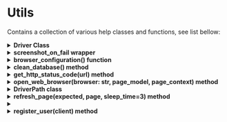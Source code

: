 # Utils

Contains a collection of various help classes and functions, see list bellow:

<details>
  <summary><b>Driver Class</b></summary>

<br/>The main idea behind it is to simplify working process with Selenium 'webdriver' object.
In order to create webdriver object you just do the following:<br/> 

```python
    from utils.driver import Driver
    
    # Chrome:
    driver = Driver('chrome', is_debug=True)
    
    # FireFox:
    driver = Driver('mozilla', is_debug=True)
    
    # Edge:
    driver = Driver('edge', is_debug=True)
```

<br/>**Supported browsers:**<br/> 
    - Chrome<br/> 
    - Firefox<br/> 
    - Edge<br/> 
</details>

<details>
  <summary><b>screenshot_on_fail wrapper</b></summary>

<br/>Is a solution using a decorator that wrapps every method on a class that starts test_ with a wrapper that takes a screenshot if the method raises and Exception. 

   ```python
    from utils.screenshot import screenshot_on_fail

    @screenshot_on_fail()
    class HomePageTestCase(BaseTestCase):
    
        def test_context_base_elements_chrome(self):
    
            # Open web page
            browser = 'chrome'
            driver = Driver(browser)
            self.page = HomePageModel(driver=driver, implicit_wait_time=5, explicit_wait_time=10)
            self.page.go()
    
            # Test base context:
            self.assertEqual(HomePageContext.URL,
                             self.page.url)
```
                             
Source: https://stackoverflow.com/questions/12024848/automatic-screenshots-when-test-fail-by-selenium-webdriver-in-python
<br/>
</details>

<details>
  <summary><b>browser_configuration() function</b></summary>

<br/>

- Simplifies cross browser testing.<br/>
- Returns browser name from from predefined dictionary.<br/>
- By default it returns 'chrome' value.<br/>
- Provides following log (simple type function): 'Run configuration: chrome'<br/>
- Every Test class has it by default as part of setUpClass definition.<br/>
- See example bellow:<br/>
<br/>
 
```python
@classmethod
    def setUpClass(cls):
        with allure.step("Open web browser"):
            cls.browser = browser_configuration()
            cls.page_model = AboutPageModel
            cls.page_context = AboutPageContext
            cls.page = open_web_browser(browser=cls.browser, 
                                        page_model=cls.page_model, 
                                        page_context=cls.page_context)
```
<br/>
</details>

<details>
  <summary><b>clean_database() method</b></summary>

<br/>

- Clean and initialise database<br/>
- Does not check for any errors<br/>
- Using open_web_browser method in order to instantiate Selenium webdriver<br/>
- Provides following log (print function): 'Cleaning database...', 'Initializing database...'<br/>
- See example below:<br/><br/>
    
```python
    class TestUserRegistration(UserRegistrationCase):

	@classmethod
	def setUpClass(cls):
		cls.client = JaneDoe
		cls.browser = 'chrome'
		cls.page = None

		with allure.step("Initial data setup > clean DB"):
			clean_database()
```

</details>


<details>
  <summary><b>get_http_status_code(url) method</b></summary>

<br/>

- Returns HTTP status code<br/>
- Using requests library<br/>
- See sample output bellow:<br/>
<br/>	

```
    URL: https://parabank.parasoft.com/parabank/about.htm
    HTTP Status code: 200
```
	
<br/>
</details>


<details>
  <summary><b>open_web_browser(browser: str, page_model, page_context) method</b></summary>

<br/>

   **Takes care of following procedure:**<br/>
       
   1. Instantiate Selenium webdriver<br/>
   2. Instantiate Page Model Object<br/>
   3. Checks HTTP status code<br/>
   4. Open web browser > open test web page<br/>
   5. Refresh web browser in case test web site is not loaded<br/>
   6. Returns page instance (Page Model Object)<br/>
		
   <br/>See example below:<br/><br/>

```python
    class TestAboutPageContext(AboutPageContextCase):

	@classmethod
	def setUpClass(cls):
		with allure.step("Open web browser"):
			cls.browser = browser_configuration()
			cls.page_model = AboutPageModel
			cls.page_context = AboutPageContext
			cls.page = open_web_browser(browser=cls.browser,
			                            page_model=cls.page_model,
			                            page_context=cls.page_context)
```
	
<br/>
</details>


<details>
  <summary><b>DriverPath class</b></summary>

<br/>

- Contains local path for Selenium webdriver<br/>
- Used in case system has no PATH configuration<br/>
<br/>
</details>

</details>


<details>
  <summary><b>refresh_page(expected, page, sleep_time=3) method</b></summary>

<br/>
    1. Check if page has expected title<br/>
	2. Trying to refresh web page in case page title dos not equal expected result<br/>
	3. Raises exception in case page title dos not equal expected result<br/>
<br/>
</details>


<details>
  <summary><b></b></summary>

<br/>
    
<br/>
</details>


<details>
  <summary><b>register_user(client) method</b></summary>

<br/>

- Registers a new user.
- Does not check for any errors.
- Using Selenium webdriver + chrome browser by default
<br/>

</details>
